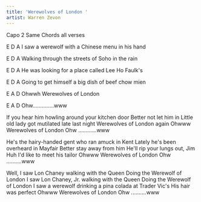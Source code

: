 ```yaml
---
title: 'Werewolves of London '
artist: Warren Zevon
---
```

Capo 2     Same Chords all verses

E                       D          A
I saw a werewolf with a Chinese menu in his hand

E                    D        A
Walking through the streets of Soho in the rain

E                    D               A
He was looking for a place called Lee Ho Faulk's

E                      D                A
Going to get himself a big dish of beef chow mien

E        A           D
Ohwwh  Werewolves of London

E        A           D
Ohw..............www


If you hear him howling around your kitchen door
Better not let him in
Little old lady got mutilated late last night
Werewolves of London again
Ohwww  Werewolves of London 
Ohw ............www  

He's the hairy-handed gent who ran amuck in Kent
Lately he's been overheard in Mayfair
Better stay away from him
He'll rip your lungs out, Jim
Huh I'd like to meet his tailor
Ohwww  Werewolves of London 
Ohw ..........www  


Well, I saw Lon Chaney walking with the Queen
Doing the Werewolf of London
I saw Lon Chaney, Jr. walking with the Queen
Doing the Werewolf of London
I saw a werewolf drinking a pina colada at Trader Vic's
His hair was perfect
Ohwww  Werewolves of London 
Ohw ..........www
